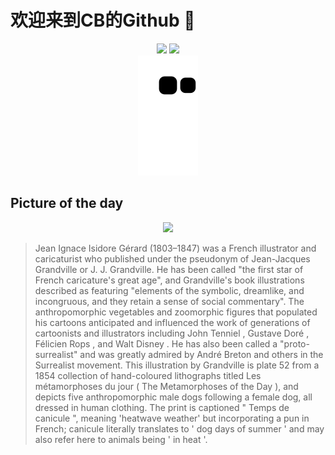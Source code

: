 
# 欢迎来到CB的Github 👋

<div align="center">
  <img height="137px" src="https://github-readme-stats.vercel.app/api?username=SuperCB&show_icons=true&theme=radical" />
  <img height="137px" src="https://github-readme-stats.vercel.app/api/top-langs/?username=SuperCB&hide_title=true&hide_border=true&layout=compact&langs_count=6&text_color=000&icon_color=fff" />
</div>


<div align="center">
    <img src="./contribution-snake/github-contribution-grid-snake.svg" />
</div>



## Picture of the day
<div align="center">
  <img width=400px src="https://upload.wikimedia.org/wikipedia/commons/thumb/3/39/Les_M%C3%A9tamorphoses_du_jour_p._LII_-_Restoration.jpg/900px-Les_M%C3%A9tamorphoses_du_jour_p._LII_-_Restoration.jpg" />
</div>

>Jean Ignace Isidore Gérard  (1803–1847) was a French illustrator and caricaturist who published under the pseudonym of Jean-Jacques Grandville or J. J. Grandville. He has been called "the first star of French caricature's great age", and Grandville's book illustrations described as featuring "elements of the symbolic, dreamlike, and incongruous, and they retain a sense of social commentary". The  anthropomorphic  vegetables and  zoomorphic  figures that populated his cartoons anticipated and influenced the work of generations of cartoonists and illustrators including  John Tenniel ,  Gustave Doré ,  Félicien Rops , and  Walt Disney . He has also been called a "proto-surrealist" and was greatly admired by  André Breton  and others in the  Surrealist  movement. This illustration by Grandville is plate 52 from a 1854 collection of hand-coloured  lithographs  titled  Les métamorphoses du jour  ( The Metamorphoses of the Day ), and depicts five anthropomorphic male dogs following a female dog, all dressed in human clothing. The print is captioned " Temps de canicule ", meaning 'heatwave weather' but incorporating a pun in French;  canicule  literally translates to ' dog days of summer ' and may also refer here to animals being ' in heat '.


